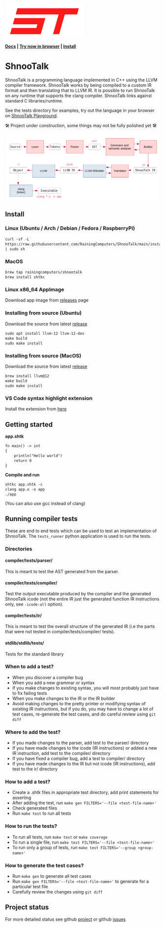 ![](logo.png)

**[Docs](docs/LanguageGuide.md) | [Try now in browser](https://rainingcomputers.github.io/shnootalk-playground/) | [Install](#install)**

# ShnooTalk

ShnooTalk is a programming language implemented in C++ using the LLVM compiler framework. ShnooTalk works by being compiled to a custom IR format and then translating that to LLVM IR. It is possible to run ShnooTalk on any runtime that supports the clang compiler. ShnooTalk links against standard C libraries/runtime.

See the tests directory for examples, try out the language in your browser on [ShnooTalk Playground](https://rainingcomputers.github.io/shnootalk-playground/).

🛠️ Project under construction, some things may not be fully polished yet 🛠️

![](blockdiag.png)

## Install

### Linux (Ubuntu / Arch / Debian / Fedora / RaspberryPi)

```
curl -sf -L https://raw.githubusercontent.com/RainingComputers/ShnooTalk/main/install.sh | sudo sh
```

### MacOS

```
brew tap rainingcomputers/shnootalk
brew install shtkc
```

### Linux x86_64 AppImage

Download app image from [releases](https://github.com/RainingComputers/ShnooTalk/releases) page

### Installing from source (Ubuntu)

Download the source from latest [release](https://github.com/RainingComputers/ShnooTalk/releases)

```
sudo apt install llvm-12 llvm-12-dev
make build
sudo make install
```

### Installing from source (MacOS)

Download the source from latest [release](https://github.com/RainingComputers/ShnooTalk/releases)

```
brew install llvm@12
make build
sudo make install
```

### VS Code syntax highlight extension

Install the extension from [here](https://marketplace.visualstudio.com/items?itemName=RainingComputers.shnootalk-vscode)

## Getting started

**app.shtk**

```
fn main() -> int
{
    println("Hello world")
    return 0
}
```

**Compile and run**

```
shtkc app.shtk -c
clang app.o -o app
./app
```

(You can also use gcc instead of clang)

## Running compiler tests

These are end to end tests which can be used to test an implementation of ShnooTalk. The `tests_runner` python application is used to run the tests.

### Directories

#### compiler/tests/parser/

This is meant to test the AST generated from the parser.

#### compiler/tests/compiler/

Test the output executable produced by the compiler and the generated ShnooTalk icode (not the entire IR just the generated function IR instructions only, see `-icode-all` option).

#### compiler/tests/ir/

This is meant to test the overall structure of the generated IR (i.e the parts that were not tested in compiler/tests/compiler/ tests).

#### stdlib/stdlib/tests/

Tests for the standard library

### When to add a test?

-   When you discover a compiler bug
-   When you add a new grammar or syntax
-   If you make changes to existing syntax, you will most probably just have to fix failing tests
-   When you make changes to the IR or the IR builder
-   Avoid making changes to the pretty printer or modifying syntax of existing IR
    instructions, but if you do, you may have to change a lot of test cases, re-generate the test cases,
    and do careful review using `git diff`

### Where to add the test?

-   If you made changes to the parser, add test to the parser/ directory
-   If you have made changes to the icode (IR instructions) or added a new IR instruction, add test to the compiler/ directory
-   If you have fixed a compiler bug, add a test to compiler/ directory
-   If you have made changes to the IR but not icode (IR instructions), add test to the ir/ directory

### How to add a test?

-   Create a .shtk files in appropriate test directory, add print statements for asserting
-   After adding the test, run `make gen FILTERS='--file <test-file-name>'`
-   Check generated files
-   Run `make test` to run all tests

### How to run the tests?

-   To run all tests, run `make test` or `make coverage`
-   To run a single file, run `make test FILTERS='--file <test-file-name>'`
-   To run only a group of tests, run `make test FILTERS='--group <group-name>'`

### How to generate the test cases?

-   Run `make gen` to generate all test cases
-   Run `make gen FILTERS='--file <test-file-name>'` to generate for a particular test file
-   Carefully review the changes using `git diff`

## Project status

For more detailed status see github [project](https://github.com/users/RainingComputers/projects/1/views/1) or github [issues](https://github.com/RainingComputers/ShnooTalk/issues)
